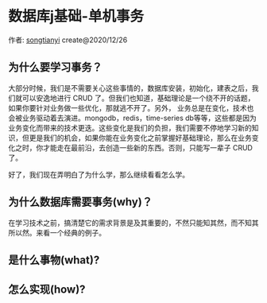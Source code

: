 # 数据库j基础-单机事务

作者: [songtianyi](http://songtianyi.info) create@2020/12/26

## 为什么要学习事务？

大部分时候，我们是不需要关心这些事情的，数据库安装，初始化，建表之后，我们就可以安逸地进行 CRUD 了。但我们也知道，基础理论是一个绕不开的话题，如果你要针对业务做一些优化，那就逃不开了。另外， 业务总是在变化，技术也会被业务驱动着去演进。mongodb，redis，time-series db等等，这些都是因为业务变化而带来的技术更迭。这些变化是我们的负担，我们需要不停地学习新的知识，但更是我们的机会，如果你能在业务变化之前掌握好基础理论，那么在业务变化之时，你才能走在最前沿，去创造一些新的东西。否则，只能写一辈子 CRUD 了。

好了，我们现在弄明白了为什么学，那么继续看看怎么学。

## 为什么数据库需要事务(why)？

在学习技术之前，搞清楚它的需求背景是及其重要的，不然只能知其然，而不知其所以然。来看一个经典的例子。

## 是什么事物(what)?

## 怎么实现(how)?
